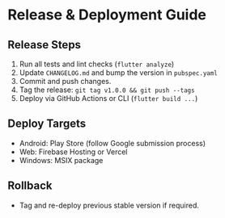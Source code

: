 # Release & Deployment Guide

## Release Steps

1. Run all tests and lint checks (`flutter analyze`)
2. Update `CHANGELOG.md` and bump the version in `pubspec.yaml`
3. Commit and push changes.
4. Tag the release: `git tag v1.0.0 && git push --tags`
5. Deploy via GitHub Actions or CLI (`flutter build ...`)

## Deploy Targets

- Android: Play Store (follow Google submission process)
- Web: Firebase Hosting or Vercel
- Windows: MSIX package

## Rollback

- Tag and re-deploy previous stable version if required.
